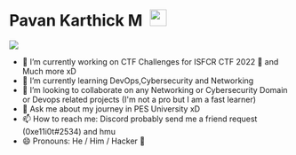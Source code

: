 

<!--
**Mre11i0t/Mre11i0t** is a ✨ _special_ ✨ repository because its `README.md` (this file) appears on your GitHub profile.

Here are some ideas to get you started:

- 🔭 I’m currently working on ...
- 🌱 I’m currently learning ...
- 👯 I’m looking to collaborate on ...
- 🤔 I’m looking for help with ...
- 💬 Ask me about ...
- 📫 How to reach me: ...
- 😄 Pronouns: ...
- ⚡ Fun fact: ...
-->
# Pavan Karthick M &nbsp;<img src="![image](https://user-images.githubusercontent.com/56353002/139918448-2b3f0497-e0f1-495d-af2a-9eef30429b9d.png)" width="30px">
<img src=https://media.giphy.com/media/5yGaqOGLZOsqPqmnmT/giphy.gif>

- 🔭 I’m currently working on CTF Challenges for ISFCR CTF 2022 🤫 and Much more xD
- 🌱 I’m currently learning DevOps,Cybersecurity and Networking
- 👯 I’m looking to collaborate on any Networking or Cybersecurity Domain or Devops related projects (I'm not a pro but I am a fast learner)
- 💬 Ask me about my journey in PES University xD
- 📫 How to reach me: Discord probably send me a friend request (0xe11i0t#2534) and hmu
- 😄 Pronouns: He / Him / Hacker 🤣

